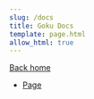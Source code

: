 ```yaml
---
slug: /docs
title: Goku Docs
template: page.html
allow_html: true
---
```


[Back home]({{site_root}})

- [Page]({{site_root}}/docs/page)
